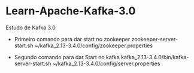 # Learn-Apache-Kafka-3.0
Estudo de Kafka 3.0

- Primeiro comando para dar start no zookeeper
zookeeper-server-start.sh ~/kafka_2.13-3.4.0/config/zookeeper.properties 


- Segundo comando para dar Start no kafka
kafka_2.13-3.4.0/bin/kafka-server-start.sh ~/kafka_2.13-3.4.0/config/server.properties 

